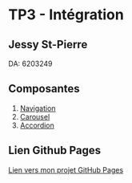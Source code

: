 # TP3 - Intégration

## Jessy St-Pierre
DA: 6203249

## Composantes
1. [Navigation](https://flowbite.com/docs/components/navbar/)
2. [Carousel](https://flowbite.com/docs/components/carousel/)
3. [Accordion](https://flowbite.com/docs/components/accordion/)

## Lien Github Pages
[Lien vers mon projet GitHub Pages](https://jessystpierre.github.io/TP3-integration/)

